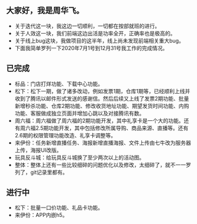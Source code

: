 ## 大家好，我是周华飞。
* 关于迭代这一块，我这边一切顺利，一切都在按部就班的进行。
* 关于人效这一块，我们前端这边出活是功率全开，正确率也是极高的。
* 关于线上bug这块，我做项目的这半年，线上尚未发现前端相关重大bug。
* 下面我简单罗列一下2020年7月1号到12月31号我工作的完成情况。
## 已完成
* 标品：门店打烊功能、下载中心功能。
* 松下：松下一期，做了诸多改动，例如发票1期，仓库1期等，已经顺利上线并收到了腾讯以邮件形式发送的感谢信。然后后续又上线了发票2期功能、批量新增秒杀功能、仓库2期功能、修改收货地址功能、期望发货时间功能、内购功能、客服做成独立页面并增加心跳以及对接腾讯有数。
* 周六福：周六福做了周六福的2期功能开发，其中礼享卡是一个大的功能。还有周六福2.5期功能开发，其中包括修改所属导购、商品来源、直播等。还有2.6期的权限管理功能改造、礼享卡调整等。
* 来伊份：任务新增直播任务、海报新增直播海报、文件上传由七牛改为服务器上传，海报UI改版。
* 玩具反斗城：给玩具反斗城换了至少两次以上的活动图。
* 整体：整体上还有一些比较细碎的问题优化以及修改，太细碎了，就不一一罗列了，git记录里都有。
## 进行中
* 松下：批量一口价功能、礼品卡功能。
* 来伊份：APP内嵌h5。
